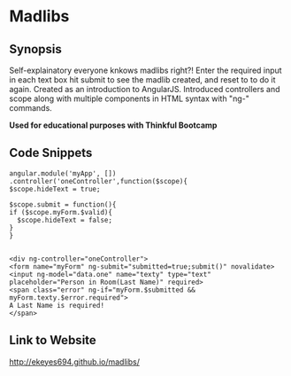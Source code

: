 # Madlibs

## Synopsis

Self-explainatory everyone knkows madlibs right?! Enter the required input in each text box hit submit to see the madlib created, and reset to 
to do it again. Created as an introduction to AngularJS. Introduced controllers and scope along with multiple components in HTML syntax with "ng-"
commands.

**Used for educational purposes with Thinkful Bootcamp**

## Code Snippets

    angular.module('myApp', [])
    .controller('oneController',function($scope){
    $scope.hideText = true;

    $scope.submit = function(){
    if ($scope.myForm.$valid){
      $scope.hideText = false;
    }
    }


    <div ng-controller="oneController">
    <form name="myForm" ng-submit="submitted=true;submit()" novalidate>
    <input ng-model="data.one" name="texty" type="text" placeholder="Person in Room(Last Name)" required>
    <span class="error" ng-if="myForm.$submitted && myForm.texty.$error.required">
    A Last Name is required!
    </span>  
  
  
## Link to Website

http://ekeyes694.github.io/madlibs/
